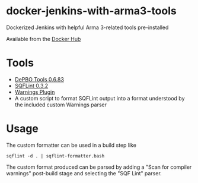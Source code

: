# docker-jenkins-with-arma3-tools
Dockerized Jenkins with helpful Arma 3-related tools pre-installed

Available from the [Docker Hub](https://hub.docker.com/r/samlex/docker-jenkins-with-arma3-tools/)

# Tools
* [DePBO Tools 0.6.83](https://armaservices.maverick-applications.com/Products/MikerosDosTools/FileBrowserFree)
* [SQFLint 0.3.2](https://github.com/LordGolias/sqf)
* [Warnings Plugin](https://wiki.jenkins.io/display/JENKINS/Warnings+Plugin)
* A custom script to format SQFLint output into a format understood by the included custom Warnings parser

# Usage
The custom formatter can be used in a build step like
```
sqflint -d . | sqflint-formatter.bash
```

The custom format produced can be parsed by adding a "Scan for compiler warnings" post-build stage and selecting the "SQF Lint" parser.
